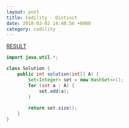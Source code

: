 ```yaml
---
layout: post
title: Codility - Distinct
date: 2018-03-02 14:40:56 +0900
category: codility
---
```


[RESULT](https://app.codility.com/demo/results/trainingWW5HZ7-ACQ)

```java
import java.util.*;

class Solution {
    public int solution(int[] A) {
        Set<Integer> set = new HashSet<>();
        for (int a : A) {
            set.add(a);
        }
        
        return set.size();
    }
}
```
